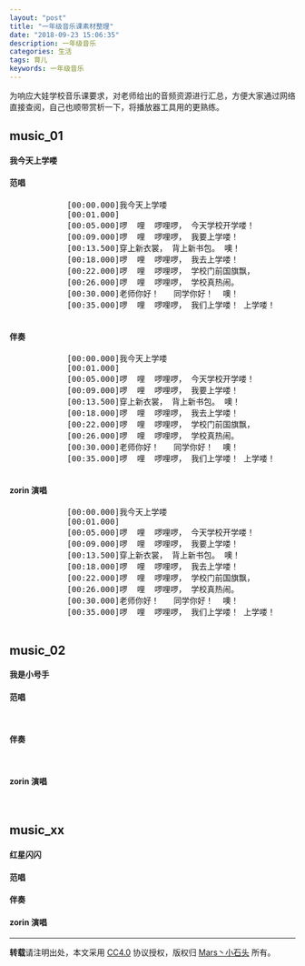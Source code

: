```yaml
---
layout: "post"
title: "一年级音乐课素材整理"
date: "2018-09-23 15:06:35"
description: 一年级音乐
categories: 生活
tags: 育儿
keywords: 一年级音乐
---
```


为响应大娃学校音乐课要求，对老师给出的音频资源进行汇总，方便大家通过网络直接查阅，自己也顺带赏析一下，将播放器工具用的更熟练。




<link href="https://cdn.bootcss.com/aplayer/1.10.1/APlayer.min.css" rel="stylesheet">
<script src="https://cdn.bootcss.com/aplayer/1.10.1/APlayer.min.js"></script>
<style>
	.demo{width:100%;}
</style>

## music_01

#### 我今天上学喽

#### 范唱

<div class="demo">
	<div id="player11">
		<pre class="aplayer-lrc-content">
			[00:00.000]我今天上学喽
			[00:01.000] 
			[00:05.000]啰  哩  啰哩啰， 今天学校开学喽！
			[00:09.000]啰  哩  啰哩啰， 我要上学喽！
			[00:13.500]穿上新衣裳， 背上新书包。 噢！
			[00:18.000]啰  哩  啰哩啰， 我去上学喽！
			[00:22.000]啰  哩  啰哩啰， 学校门前国旗飘，
			[00:26.000]啰  哩  啰哩啰， 学校真热闹。
			[00:30.000]老师你好！   同学你好！  噢！ 
			[00:35.000]啰  哩  啰哩啰， 我们上学喽！ 上学喽！
		</pre>
	</div>
</div>
<script>
	var ap = new APlayer
			({
				element: document.getElementById('player11'),
				narrow: false,
				autoplay: false,
				showlrc: true,
				listMaxHeight: 500,
				music: {
						title: '我今天上学喽',
						author: '范唱',
						url: '/music/01_first_grade/01_我今天上学喽_范唱.mp3',
						pic: 'https://timgsa.baidu.com/timg?image&quality=80&size=b10000_10000&sec=1537689285&di=fe3c9df0e08d1831f40360d2ea272426&src=http://photocdn.sohu.com/20150831/mp29951775_1440981948082_2.jpeg'
						}
			});
	ap.init;
</script>

#### 伴奏

<div class="demo">
	<div id="player12">
		<pre class="aplayer-lrc-content">
			[00:00.000]我今天上学喽
			[00:01.000] 
			[00:05.000]啰  哩  啰哩啰， 今天学校开学喽！
			[00:09.000]啰  哩  啰哩啰， 我要上学喽！
			[00:13.500]穿上新衣裳， 背上新书包。 噢！
			[00:18.000]啰  哩  啰哩啰， 我去上学喽！
			[00:22.000]啰  哩  啰哩啰， 学校门前国旗飘，
			[00:26.000]啰  哩  啰哩啰， 学校真热闹。
			[00:30.000]老师你好！   同学你好！  噢！ 
			[00:35.000]啰  哩  啰哩啰， 我们上学喽！ 上学喽！
		</pre>
	</div>
</div>
<script>
	var ap = new APlayer
			({
				element: document.getElementById('player12'),
				narrow: false,
				autoplay: false,
				showlrc: true,
				listMaxHeight: 500,
				music: {
						title: '我今天上学喽',
						author: '伴奏',
						url: '/music/01_first_grade/01_我今天上学喽_伴奏.mp3',
						pic: 'https://timgsa.baidu.com/timg?image&quality=80&size=b10000_10000&sec=1537689285&di=fe3c9df0e08d1831f40360d2ea272426&src=http://photocdn.sohu.com/20150831/mp29951775_1440981948082_2.jpeg'
						}
			});
	ap.init;
</script>

#### zorin 演唱

<div class="demo">
	<div id="player13">
		<pre class="aplayer-lrc-content">
			[00:00.000]我今天上学喽
			[00:01.000] 
			[00:05.000]啰  哩  啰哩啰， 今天学校开学喽！
			[00:09.000]啰  哩  啰哩啰， 我要上学喽！
			[00:13.500]穿上新衣裳， 背上新书包。 噢！
			[00:18.000]啰  哩  啰哩啰， 我去上学喽！
			[00:22.000]啰  哩  啰哩啰， 学校门前国旗飘，
			[00:26.000]啰  哩  啰哩啰， 学校真热闹。
			[00:30.000]老师你好！   同学你好！  噢！ 
			[00:35.000]啰  哩  啰哩啰， 我们上学喽！ 上学喽！
		</pre>
	</div>
</div>
<script>
	var ap = new APlayer
			({
				element: document.getElementById('player13'),
				narrow: false,
				autoplay: false,
				showlrc: true,
				listMaxHeight: 500,
				music: {
						title: '我今天上学喽',
						author: 'zorin 演唱',
						url: '/music/01_first_grade/01_我今天上学喽_zorin.mp3',
						pic: 'https://timgsa.baidu.com/timg?image&quality=80&size=b10000_10000&sec=1537689285&di=fe3c9df0e08d1831f40360d2ea272426&src=http://photocdn.sohu.com/20150831/mp29951775_1440981948082_2.jpeg'
						}
			});
	ap.init;
</script>

## music_02

#### 我是小号手

#### 范唱

<div class="demo">
	<div id="player21">
		<pre class="aplayer-lrc-content">
		</pre>
	</div>
</div>
<script>
	var ap = new APlayer
			({
				element: document.getElementById('player21'),
				narrow: false,
				autoplay: false,
				showlrc: false,
				listMaxHeight: 500,
				music: {
						title: '我是小号手',
						author: '范唱',
						url: '/music/01_first_grade/02_我是小号手_范唱.mp3',
						pic: 'https://ss0.bdstatic.com/70cFvHSh_Q1YnxGkpoWK1HF6hhy/it/u=1848088512,1772059386&fm=26&gp=0.jpg'
						}
			});
	ap.init;
</script>

#### 伴奏

<div class="demo">
	<div id="player22">
		<pre class="aplayer-lrc-content">
		</pre>
	</div>
</div>
<script>
	var ap = new APlayer
			({
				element: document.getElementById('player22'),
				narrow: false,
				autoplay: false,
				showlrc: false,
				listMaxHeight: 500,
				music: {
						title: '我是小号手',
						author: '伴奏',
						url: '/music/01_first_grade/02_我是小号手_伴奏.mp3',
						pic: 'https://ss0.bdstatic.com/70cFvHSh_Q1YnxGkpoWK1HF6hhy/it/u=1848088512,1772059386&fm=26&gp=0.jpg'
						}
			});
	ap.init;
</script>

#### zorin 演唱

<div class="demo">
	<div id="player23">
		<pre class="aplayer-lrc-content">
		</pre>
	</div>
</div>
<script>
	var ap = new APlayer
			({
				element: document.getElementById('player23'),
				narrow: false,
				autoplay: false,
				showlrc: false,
				listMaxHeight: 500,
				music: {
						title: '我是小号手',
						author: 'zorin 演唱',
						url: '/music/01_first_grade/02_我是小号手_zorin.mp3',
						pic: 'https://ss0.bdstatic.com/70cFvHSh_Q1YnxGkpoWK1HF6hhy/it/u=1848088512,1772059386&fm=26&gp=0.jpg'
						}
			});
	ap.init;
</script>

## music_xx

#### 红星闪闪

#### 范唱

#### 伴奏

#### zorin 演唱

---

**转载**请注明出处，本文采用 [CC4.0](http://creativecommons.org/licenses/by-nc-nd/4.0/) 协议授权，版权归 [Mars丶小石头](https://www.zorin.xin) 所有。